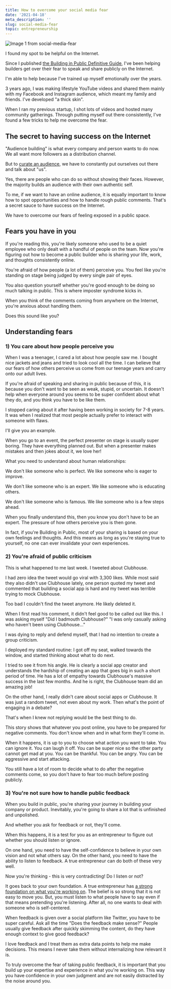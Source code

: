 ```yaml
---
title: How to overcome your social media fear
date: '2021-04-18'
meta_description: ''
slug: social-media-fear
topic: entrepreneurship
---
```

<img src="/images/blog/social-media-fear-1.png" alt="Image 1 from social-media-fear" class="cover-image" />


I found my spot to be helpful on the Internet.

Since I published <a href="https://publiclab.co/building-in-public">the Building in Public Definitive Guide</a>, I've been helping builders get over their fear to speak and share publicly on the Internet.

I'm able to help because I've trained up myself emotionally over the years.

3 years ago, I was making lifestyle YouTube videos and shared them mainly with my Facebook and Instagram audience, which meant my family and friends. I've developed "a thick skin".

When I ran my previous startup, I shot lots of videos and hosted many community gatherings. Through putting myself out there consistently, I've found a few tricks to help me overcome the fear.

## The secret to having success on the Internet
"Audience building" is what every company and person wants to do now. We all want more followers as a distribution channel.

But to <a href="/growing-twitter-audience">curate an audience</a>, we have to constantly put ourselves out there and talk about "us".

Yes, there are people who can do so without showing their faces. However, the majority builds an audience with their own authentic self.

To me, if we want to have an online audience, it is equally important to know how to spot opportunities and how to handle rough public comments. That's a secret sauce to have success on the Internet.

We have to overcome our fears of feeling exposed in a public space.

## Fears you have in you
If you're reading this, you're likely someone who used to be a quiet employee who only dealt with a handful of people on the team. Now you're figuring out how to become a public builder who is sharing your life, work, and thoughts consistently online.

You're afraid of how people (a lot of them) perceive you. You feel like you're standing on stage being judged by every single pair of eyes.

You also question yourself whether you're good enough to be doing so much talking in public. This is where imposter syndrome kicks in.

When you think of the comments coming from anywhere on the Internet, you're anxious about handling them.

Does this sound like you?

## Understanding fears
### 1) You care about how people perceive you
When I was a teenager, I cared a lot about how people saw me. I bought nice jackets and jeans and tried to look cool all the time. I can believe that our fears of how others perceive us come from our teenage years and carry onto our adult lives.

If you're afraid of speaking and sharing in public because of this, it is because you don't want to be seen as weak, stupid, or uncertain. It doesn't help when everyone around you seems to be super confident about what they do, and you think you have to be like them.

I stopped caring about it after having been working in society for 7-8 years. It was when I realized that most people actually prefer to interact with someone with flaws.

I'll give you an example.

When you go to an event, the perfect presenter on stage is usually super boring. They have everything planned out. But when a presenter makes mistakes and then jokes about it, we love her!

What you need to understand about human relationships:

We don't like someone who is perfect. We like someone who is eager to improve.

We don't like someone who is an expert. We like someone who is educating others.

We don't like someone who is famous. We like someone who is a few steps ahead.

When you finally understand this, then you know you don't have to be an expert. The pressure of how others perceive you is then gone.

In fact, if you're Building in Public, most of your sharing is based on your own feelings and thoughts. And this means as long as you're staying true to yourself, no one can ever invalidate your own experiences.

### 2) You're afraid of public criticism
This is what happened to me last week. I tweeted about Clubhouse.

I had zero idea the tweet would go viral with 3,300 likes. While most said they also didn't use Clubhouse lately, one person quoted my tweet and commented that building a social app is hard and my tweet was terrible trying to mock Clubhouse.

Too bad I couldn't find the tweet anymore. He likely deleted it.

When I first read his comment, it didn't feel good to be called out like this. I was asking myself "Did I badmouth Clubhouse?" "I was only casually asking who haven't been using Clubhouse..."

I was dying to reply and defend myself, that I had no intention to create a group criticism.

I deployed my standard routine: I got off my seat, walked towards the window, and started thinking about what to do next.

I tried to see it from his angle. He is clearly a social app creator and understands the hardship of creating an app that goes big in such a short period of time. He has a lot of empathy towards Clubhouse's massive success in the last few months. And he is right, the Clubhouse team did an amazing job!

On the other hand, I really didn't care about social apps or Clubhouse. It was just a random tweet, not even about my work. Then what's the point of engaging in a debate?

That's when I knew not replying would be the best thing to do.

This story shows that whatever you post online, you have to be prepared for negative comments. You don't know when and in what form they'll come in.

When it happens, it is up to you to choose what action you want to take. You can ignore it. You can laugh it off. You can be super nice so the other party cannot get mad at you. You can be thankful. You can be angry. You can be aggressive and start attacking.

You still have a lot of room to decide what to do after the negative comments come, so you don't have to fear too much before posting publicly.

### 3) You're not sure how to handle public feedback
When you build in public, you're sharing your journey in building your company or product. Inevitably, you're going to share a lot that is unfinished and unpolished.

And whether you ask for feedback or not, they'll come.

When this happens, it is a test for you as an entrepreneur to figure out whether you should listen or ignore.

On one hand, you need to have the self-confidence to believe in your own vision and not what others say. On the other hand, you need to have the ability to listen to feedback. A true entrepreneur can do both of these very well.

Now you're thinking - this is very contradicting! Do I listen or not?

It goes back to your own foundation. A true entrepreneur has <a href="/build-new-community">a strong foundation on what you're working on</a>. The belief is so strong that it is not easy to move you. But, you must listen to what people have to say even if that means pretending you're listening. After all, no one wants to deal with someone who is self-centered.

When feedback is given over a social platform like Twitter, you have to be super careful. Ask all the time "Does the feedback make sense?" People usually give feedback after quickly skimming the content, do they have enough context to give good feedback?

I love feedback and I treat them as extra data points to help me make decisions. This means I never take them without internalizing how relevant it is.

To truly overcome the fear of taking public feedback, it is important that you build up your expertise and experience in what you're working on. This way you have confidence in your own judgment and are not easily distracted by the noise around you.
